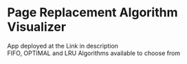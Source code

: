 # Page Replacement Algorithm Visualizer
App deployed at the Link in description
<br>
FIFO, OPTIMAL and LRU Algorithms available to choose from
